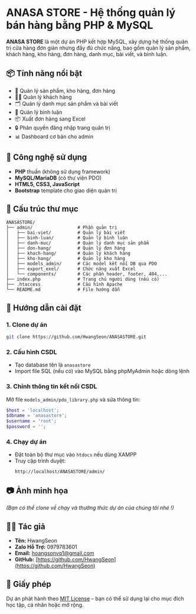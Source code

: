 # ANASA STORE - Hệ thống quản lý bán hàng bằng PHP & MySQL

**ANASA STORE** là một dự án PHP kết hợp MySQL, xây dựng hệ thống quản trị cửa hàng đơn giản nhưng đầy đủ chức năng, bao gồm quản lý sản phẩm, khách hàng, kho hàng, đơn hàng, danh mục, bài viết, và bình luận.

## 📦 Tính năng nổi bật

- 🛒 Quản lý sản phẩm, kho hàng, đơn hàng
- 🧑‍💼 Quản lý khách hàng
- 🗂️ Quản lý danh mục sản phẩm và bài viết
- 💬 Quản lý bình luận
- 📦 Xuất đơn hàng sang Excel
- 🔒 Phân quyền đăng nhập trang quản trị
- 📊 Dashboard cơ bản cho admin

## 🧰 Công nghệ sử dụng

- **PHP** thuần (không sử dụng framework)
- **MySQL/MariaDB** (có thư viện PDO)
- **HTML5, CSS3, JavaScript**
- **Bootstrap** template cho giao diện quản trị

## 📁 Cấu trúc thư mục

```
ANASASTORE/
├── admin/                 # Phần quản trị
│   ├── bai-viet/          # Quản lý bài viết
│   ├── binh-luan/         # Quản lý bình luận
│   ├── danh-muc/          # Quản lý danh mục sản phẩm
│   ├── don-hang/          # Quản lý đơn hàng
│   ├── khach-hang/        # Quản lý khách hàng
│   ├── kho-hang/          # Quản lý kho hàng
│   ├── models_admin/      # Các model kết nối DB qua PDO
│   ├── export_exel/       # Chức năng xuất Excel
│   └── components/        # Các phần header, footer, 404,...
├── index.php              # Trang chủ người dùng (nếu có)
├── .htaccess              # Cấu hình Apache
└── README.md              # File hướng dẫn
```

## 🚀 Hướng dẫn cài đặt

### 1. Clone dự án

```bash
git clone https://github.com/HwangSeon/ANASASTORE.git
```

### 2. Cấu hình CSDL

- Tạo database tên là `anasastore`
- Import file SQL (nếu có) vào MySQL bằng phpMyAdmin hoặc dòng lệnh

### 3. Chỉnh thông tin kết nối CSDL

Mở file `models_admin/pdo_library.php` và sửa thông tin:

```php
$host = 'localhost';
$dbname = 'anasastore';
$username = 'root';
$password = '';
```

### 4. Chạy dự án

- Đặt toàn bộ thư mục vào `htdocs` nếu dùng XAMPP
- Truy cập trình duyệt:
  ```
  http://localhost/ANASASTORE/admin/
  ```

## 📷 Ảnh minh họa

_(Bạn có thể clone về chạy và thưởng thức dự án của chúng tôi nhé !)_

## 👨‍💻 Tác giả

- **Tên:** HwangSeon
- **Zalo Hỗ Trợ:** 0979783601
- **Email:** hoangsonvq1@gmail.com
- **GitHub:** [https://github.com/HwangSeon](https://github.com/HwangSeon)

## 📝 Giấy phép

Dự án phát hành theo [MIT License](LICENSE) – bạn có thể sử dụng lại cho mục đích học tập, cá nhân hoặc mở rộng.
